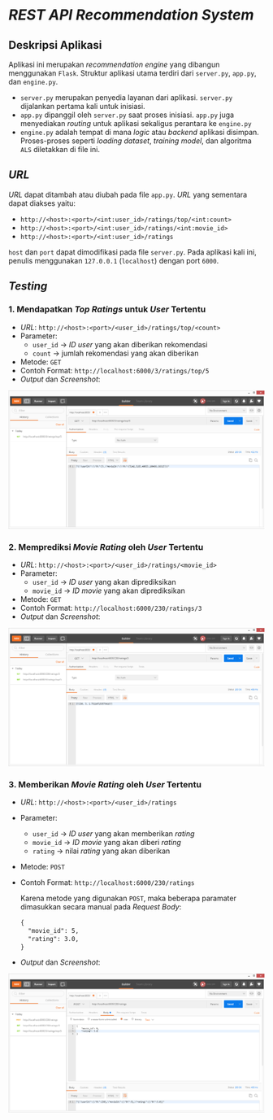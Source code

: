 # *REST API Recommendation System*
## Deskripsi Aplikasi
Aplikasi ini merupakan *recommendation engine* yang dibangun menggunakan ``Flask``. Struktur aplikasi utama terdiri dari `server.py`, `app.py`, dan `engine.py`.
- `server.py` merupakan penyedia layanan dari aplikasi. `server.py` dijalankan pertama kali untuk inisiasi.
- `app.py` dipanggil oleh `server.py` saat proses inisiasi. `app.py` juga menyediakan *routing* untuk aplikasi sekaligus perantara ke `engine.py`
- `engine.py` adalah tempat di mana *logic* atau *backend* aplikasi disimpan. Proses-proses seperti *loading dataset*, *training model*, dan algoritma ``ALS`` diletakkan di file ini.
## *URL*
*URL* dapat ditambah atau diubah pada file `app.py`. *URL* yang sementara dapat diakses yaitu:
- `http://<host>:<port>/<int:user_id>/ratings/top/<int:count>`
- `http://<host>:<port>/<int:user_id>/ratings/<int:movie_id>`
- `http://<host>:<port>/<int:user_id>/ratings`

``host`` dan ``port`` dapat dimodifikasi pada file `server.py`. Pada aplikasi kali ini, penulis menggunakan `127.0.0.1` (`localhost`) dengan port `6000`.
## *Testing*
### 1. Mendapatkan *Top Ratings* untuk *User* Tertentu
- *URL*: `http://<host>:<port>/<user_id>/ratings/top/<count>`
- Parameter:
  - ``user_id`` -> *ID user* yang akan diberikan rekomendasi
  - ``count`` -> jumlah rekomendasi yang akan diberikan
- Metode: `GET`
- Contoh Format: `http://localhost:6000/3/ratings/top/5`
- *Output* dan *Screenshot*:

![1](img/1.PNG)
### 2. Memprediksi *Movie Rating* oleh *User* Tertentu
- *URL*: `http://<host>:<port>/<user_id>/ratings/<movie_id>`
- Parameter:
  - ``user_id`` -> *ID user* yang akan diprediksikan
  - ``movie_id`` -> *ID movie* yang akan diprediksikan
- Metode: `GET`
- Contoh Format: `http://localhost:6000/230/ratings/3`
- *Output* dan *Screenshot*:

![2](img/2.PNG)
### 3. Memberikan *Movie Rating* oleh *User* Tertentu
- *URL*: `http://<host>:<port>/<user_id>/ratings`
- Parameter:
  - ``user_id`` -> *ID user* yang akan memberikan *rating*
  - ``movie_id`` -> *ID movie* yang akan diberi *rating*
  - ``rating`` -> nilai *rating* yang akan diberikan
- Metode: `POST`
- Contoh Format: `http://localhost:6000/230/ratings`

    Karena metode yang digunakan `POST`, maka beberapa paramater dimasukkan secara manual pada *Request Body*:
  
    ```
    {
      "movie_id": 5,
      "rating": 3.0,
    }
    ```
- *Output* dan *Screenshot*:

![3](img/3.PNG)
